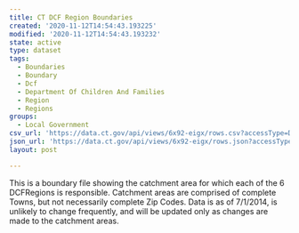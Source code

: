 ```yaml
---
title: CT DCF Region Boundaries
created: '2020-11-12T14:54:43.193225'
modified: '2020-11-12T14:54:43.193232'
state: active
type: dataset
tags:
  - Boundaries
  - Boundary
  - Dcf
  - Department Of Children And Families
  - Region
  - Regions
groups:
  - Local Government
csv_url: 'https://data.ct.gov/api/views/6x92-eigx/rows.csv?accessType=DOWNLOAD'
json_url: 'https://data.ct.gov/api/views/6x92-eigx/rows.json?accessType=DOWNLOAD'
layout: post

---
```

This is a boundary file showing the catchment area for which each of the 6 DCFRegions is responsible. Catchment areas are comprised of complete Towns, but not necessarily complete Zip Codes. Data is as of 7/1/2014, is unlikely to change frequently, and will be updated only as changes are made to the catchment areas.
